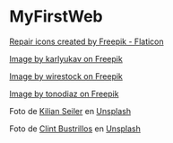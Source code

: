 # MyFirstWeb

<a href="https://www.flaticon.com/free-icons/repair" title="repair icons">Repair icons created by Freepik - Flaticon</a>

<a href="https://www.freepik.com/free-photo/technician-antistatic-gloves-using-screwdriver-disassemble-borken-mobile-phone-going-repair-motherboard-sitting-his-workplace-laboratory-with-needed-equipment_10897849.htm#fromView=keyword&page=1&position=1&uuid=cd86d3ce-f3b0-4b9e-a579-64cd94599dd5&query=Phone+Repair">Image by karlyukav on Freepik</a>

<a href="https://www.freepik.com/free-photo/closeup-shot-person-repair-mobile-mobile-repair-smartphone-workshop_29505967.htm#fromView=keyword&page=1&position=20&uuid=cd86d3ce-f3b0-4b9e-a579-64cd94599dd5&query=Phone+Repair">Image by wirestock on Freepik</a>

<a href="https://www.freepik.com/free-photo/handsome-young-man-smiling-while-repairing-old-smartphone-male-technician-using-screwdriver-fix-broken-cellphone-workshop_27507268.htm#fromView=keyword&page=1&position=29&uuid=cd86d3ce-f3b0-4b9e-a579-64cd94599dd5&query=Phone+Repair">Image by tonodiaz on Freepik</a>

Foto de <a href="https://unsplash.com/es/@kilianfoto?utm_content=creditCopyText&utm_medium=referral&utm_source=unsplash">Kilian Seiler</a> en <a href="https://unsplash.com/es/fotos/persona-reparando-telefonos-inteligentes-debajo-de-una-mesa-iluminada-PZLgTUAhxMM?utm_content=creditCopyText&utm_medium=referral&utm_source=unsplash">Unsplash</a>

Foto de <a href="https://unsplash.com/es/@clintbustrillos?utm_content=creditCopyText&utm_medium=referral&utm_source=unsplash">Clint Bustrillos</a> en <a href="https://unsplash.com/es/fotos/hombre-reparando-telefono-inteligente-android-K7OUs6y_cm8?utm_content=creditCopyText&utm_medium=referral&utm_source=unsplash">Unsplash</a>
      
      